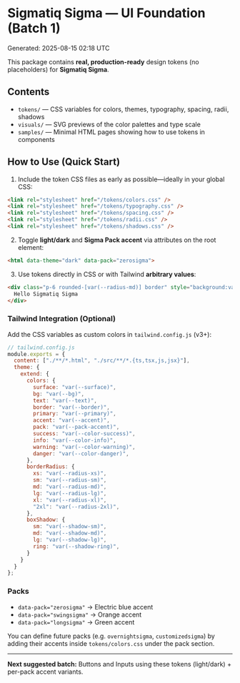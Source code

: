 
# Sigmatiq Sigma — UI Foundation (Batch 1)

Generated: 2025-08-15 02:18 UTC

This package contains **real, production-ready** design tokens (no placeholders) for **Sigmatiq Sigma**.

## Contents
- `tokens/` — CSS variables for colors, themes, typography, spacing, radii, shadows
- `visuals/` — SVG previews of the color palettes and type scale
- `samples/` — Minimal HTML pages showing how to use tokens in components

## How to Use (Quick Start)

1. Include the token CSS files as early as possible—ideally in your global CSS:

```html
<link rel="stylesheet" href="/tokens/colors.css" />
<link rel="stylesheet" href="/tokens/typography.css" />
<link rel="stylesheet" href="/tokens/spacing.css" />
<link rel="stylesheet" href="/tokens/radii.css" />
<link rel="stylesheet" href="/tokens/shadows.css" />
```

2. Toggle **light/dark** and **Sigma Pack accent** via attributes on the root element:

```html
<html data-theme="dark" data-pack="zerosigma">
```

3. Use tokens directly in CSS or with Tailwind **arbitrary values**:

```html
<div class="p-6 rounded-[var(--radius-md)] border" style="background:var(--surface); color:var(--text); border-color:var(--border)">
  Hello Sigmatiq Sigma
</div>
```

### Tailwind Integration (Optional)

Add the CSS variables as custom colors in `tailwind.config.js` (v3+):

```js
// tailwind.config.js
module.exports = {
  content: ["./**/*.html", "./src/**/*.{ts,tsx,js,jsx}"],
  theme: {
    extend: {
      colors: {
        surface: "var(--surface)",
        bg: "var(--bg)",
        text: "var(--text)",
        border: "var(--border)",
        primary: "var(--primary)",
        accent: "var(--accent)",
        pack: "var(--pack-accent)",
        success: "var(--color-success)",
        info: "var(--color-info)",
        warning: "var(--color-warning)",
        danger: "var(--color-danger)",
      },
      borderRadius: {
        xs: "var(--radius-xs)",
        sm: "var(--radius-sm)",
        md: "var(--radius-md)",
        lg: "var(--radius-lg)",
        xl: "var(--radius-xl)",
        "2xl": "var(--radius-2xl)",
      },
      boxShadow: {
        sm: "var(--shadow-sm)",
        md: "var(--shadow-md)",
        lg: "var(--shadow-lg)",
        ring: "var(--shadow-ring)",
      }
    }
  }
};
```

### Packs
- `data-pack="zerosigma"` → Electric blue accent
- `data-pack="swingsigma"` → Orange accent
- `data-pack="longsigma"` → Green accent

You can define future packs (e.g. `overnightsigma`, `customizedsigma`) by adding their accents inside `tokens/colors.css` under the pack section.

---

**Next suggested batch:** Buttons and Inputs using these tokens (light/dark) + per-pack accent variants.
